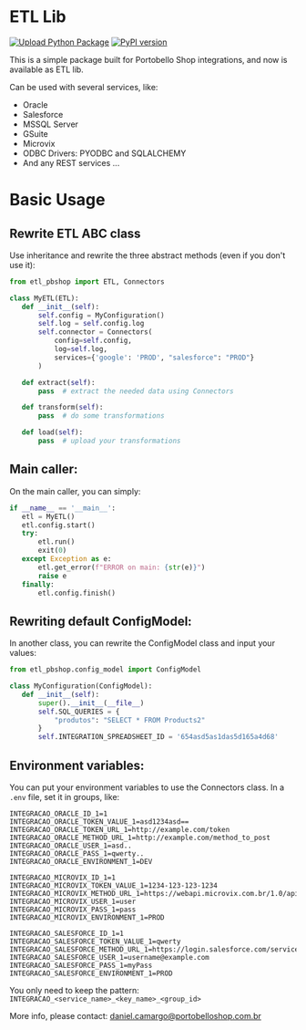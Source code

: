 # ETL Lib

[![Upload Python Package](https://github.com/inovacaodigital/etl_pbshop_lib/workflows/Upload%20Python%20Package/badge.svg)](https://github.com/inovacaodigital/etl_pbshop_lib/workflows/Upload%20Python%20Package/badge.svg)
[![PyPI version](https://badge.fury.io/py/etl-pbshop.svg)](https://badge.fury.io/py/etl-pbshop)

This is a simple package built for Portobello Shop integrations, and now is available as ETL lib.
 
 Can be used with several services, like:
 * Oracle
 * Salesforce 
 * MSSQL Server
 * GSuite
 * Microvix
 * ODBC Drivers: PYODBC and SQLALCHEMY
 * And any REST services ...
 
 # Basic Usage 
 ## Rewrite ETL ABC class
 Use inheritance and rewrite the three abstract methods (even if you don't use it):
 
 ```python
from etl_pbshop import ETL, Connectors

class MyETL(ETL):
    def __init__(self):
        self.config = MyConfiguration()
        self.log = self.config.log
        self.connector = Connectors(
            config=self.config, 
            log=self.log, 
            services={'google': 'PROD', "salesforce": "PROD"}
        )

    def extract(self):
        pass  # extract the needed data using Connectors

    def transform(self): 
        pass  # do some transformations

    def load(self):
        pass  # upload your transformations
```

## Main caller:
On the main caller, you can simply:

 ```python
if __name__ == '__main__':
    etl = MyETL()
    etl.config.start()
    try:
        etl.run()
        exit(0)
    except Exception as e:
        etl.get_error(f"ERROR on main: {str(e)}")
        raise e
    finally:
        etl.config.finish()
```

## Rewriting default ConfigModel:
In another class, you can rewrite the ConfigModel class and input your values: 
 ```python
from etl_pbshop.config_model import ConfigModel

class MyConfiguration(ConfigModel):
    def __init__(self):
        super().__init__(__file__)
        self.SQL_QUERIES = {
            "produtos": "SELECT * FROM Products2"
        }
        self.INTEGRATION_SPREADSHEET_ID = '654asd5as1das5d165a4d68'     
```

## Environment variables:

You can put your environment variables to use the Connectors class.
In a `.env` file, set it in groups, like:

```.env
INTEGRACAO_ORACLE_ID_1=1
INTEGRACAO_ORACLE_TOKEN_VALUE_1=asd1234asd==
INTEGRACAO_ORACLE_TOKEN_URL_1=http://example.com/token
INTEGRACAO_ORACLE_METHOD_URL_1=http://example.com/method_to_post
INTEGRACAO_ORACLE_USER_1=asd..
INTEGRACAO_ORACLE_PASS_1=qwerty..
INTEGRACAO_ORACLE_ENVIRONMENT_1=DEV

INTEGRACAO_MICROVIX_ID_1=1
INTEGRACAO_MICROVIX_TOKEN_VALUE_1=1234-123-123-1234
INTEGRACAO_MICROVIX_METHOD_URL_1=https://webapi.microvix.com.br/1.0/api/method
INTEGRACAO_MICROVIX_USER_1=user
INTEGRACAO_MICROVIX_PASS_1=pass
INTEGRACAO_MICROVIX_ENVIRONMENT_1=PROD

INTEGRACAO_SALESFORCE_ID_1=1
INTEGRACAO_SALESFORCE_TOKEN_VALUE_1=qwerty
INTEGRACAO_SALESFORCE_METHOD_URL_1=https://login.salesforce.com/services/Soap/u/47.0
INTEGRACAO_SALESFORCE_USER_1=username@example.com
INTEGRACAO_SALESFORCE_PASS_1=myPass
INTEGRACAO_SALESFORCE_ENVIRONMENT_1=PROD
```

You only need to keep the pattern: `INTEGRACAO_<service_name>_<key_name>_<group_id>`

More info, please contact: [daniel.camargo@portobelloshop.com.br](mailto:daniel.camargo@portobelloshop.com.br)

